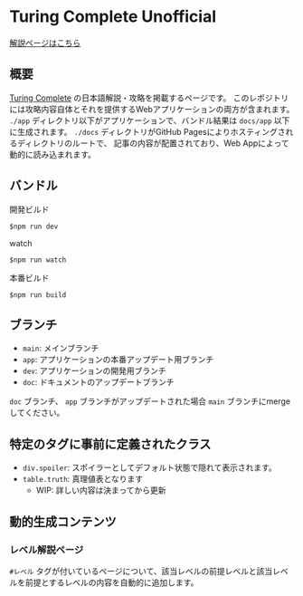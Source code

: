 # Turing Complete Unofficial

[解説ページはこちら](https://tsukina-7mochi.github.io/turing-complete-unofficial/)

## 概要

[Turing Complete](turingcomplete.game) の日本語解説・攻略を掲載するページです。
このレポジトリには攻略内容自体とそれを提供するWebアプリケーションの両方が含まれます。
`./app` ディレクトリ以下がアプリケーションで、バンドル結果は `docs/app` 以下に生成されます。
`./docs` ディレクトリがGitHub Pagesによりホスティングされるディレクトリのルートで、
記事の内容が配置されており、Web Appによって動的に読み込まれます。

## バンドル

開発ビルド
```shell
$npm run dev
```

watch
```shell
$npm run watch
```

本番ビルド
```shell
$npm run build
```

## ブランチ

- `main`: メインブランチ
- `app`: アプリケーションの本番アップデート用ブランチ
- `dev`: アプリケーションの開発用ブランチ
- `doc`: ドキュメントのアップデートブランチ

`doc` ブランチ、 `app` ブランチがアップデートされた場合 `main` ブランチにmergeしてください。

## 特定のタグに事前に定義されたクラス

- `div.spoiler`: スポイラーとしてデフォルト状態で隠れて表示されます。
- `table.truth`: 真理値表となります
  - WIP: 詳しい内容は決まってから更新

## 動的生成コンテンツ

### レベル解説ページ

`#レベル` タグが付いているページについて、該当レベルの前提レベルと該当レベルを前提とするレベルの内容を自動的に追加します。